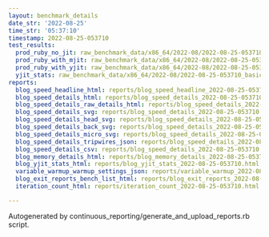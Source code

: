 ```yaml
---
layout: benchmark_details
date_str: '2022-08-25'
time_str: '05:37:10'
timestamp: 2022-08-25-053710
test_results:
  prod_ruby_no_jit: raw_benchmark_data/x86_64/2022-08/2022-08-25-053710_basic_benchmark_prod_ruby_no_jit.json
  prod_ruby_with_mjit: raw_benchmark_data/x86_64/2022-08/2022-08-25-053710_basic_benchmark_prod_ruby_with_mjit.json
  prod_ruby_with_yjit: raw_benchmark_data/x86_64/2022-08/2022-08-25-053710_basic_benchmark_prod_ruby_with_yjit.json
  yjit_stats: raw_benchmark_data/x86_64/2022-08/2022-08-25-053710_basic_benchmark_yjit_stats.json
reports:
  blog_speed_headline_html: reports/blog_speed_headline_2022-08-25-053710.html
  blog_speed_details_html: reports/blog_speed_details_2022-08-25-053710.html
  blog_speed_details_raw_details_html: reports/blog_speed_details_2022-08-25-053710.raw_details.html
  blog_speed_details_svg: reports/blog_speed_details_2022-08-25-053710.svg
  blog_speed_details_head_svg: reports/blog_speed_details_2022-08-25-053710.head.svg
  blog_speed_details_back_svg: reports/blog_speed_details_2022-08-25-053710.back.svg
  blog_speed_details_micro_svg: reports/blog_speed_details_2022-08-25-053710.micro.svg
  blog_speed_details_tripwires_json: reports/blog_speed_details_2022-08-25-053710.tripwires.json
  blog_speed_details_csv: reports/blog_speed_details_2022-08-25-053710.csv
  blog_memory_details_html: reports/blog_memory_details_2022-08-25-053710.html
  blog_yjit_stats_html: reports/blog_yjit_stats_2022-08-25-053710.html
  variable_warmup_warmup_settings_json: reports/variable_warmup_2022-08-25-053710.warmup_settings.json
  blog_exit_reports_bench_list_html: reports/blog_exit_reports_2022-08-25-053710.bench_list.html
  iteration_count_html: reports/iteration_count_2022-08-25-053710.html

---
```

Autogenerated by continuous_reporting/generate_and_upload_reports.rb script.
